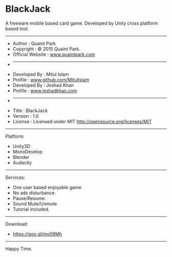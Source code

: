 # BlackJack
A freeware mobile based card game. Developed by Unity cross platform based tool.

<hr />

 * Author               : Quaint Park
 * Copyright            : © 2015 Quaint Park.
 * Official Website     : www.quaintpark.com
 * ------------------------------------------------------------------------------
 * Developed By         : Mitul Islam
 * Profile              : www.github.com/MitulIslam
 * Developed By         : Jeshad Khan
 * Profile              : www.jeshadkhan.com
 * ------------------------------------------------------------------------------
 * Title                : BlackJack
 * Version              : 1.0
 * License              : Licensed under MIT <http://opensource.org/licenses/MIT>

<hr />

Platform:
 - Unity3D
 - MonoDevelop
 - Blender
 - Audacity

<hr />

Services:
 - One user based enjoyable game.
 - No ads disturbance.
 - Pause/Resume.
 - Sound Mute/Unmute.
 - Tutorial included.

<hr />

Download:
 - https://goo.gl/mo09Mh

<hr />

Happy Time.
